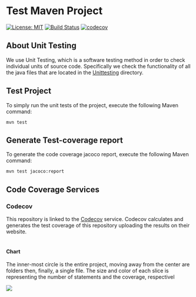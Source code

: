 # Test Maven Project 
[![License: MIT](https://img.shields.io/badge/License-MIT-yellow.svg)](https://opensource.org/licenses/MIT)
[![Build Status](https://app.travis-ci.com/Philippos01/Lab_Assignments.svg?token=2QmbXKzpQWFaJg2jpR36&branch=development)](https://app.travis-ci.com/Philippos01/Lab_Assignments)
[![codecov](https://codecov.io/gh/Philippos01/Lab_Assignments/branch/development/graph/badge.svg?token=R5DGGPMKUA)](https://codecov.io/gh/Philippos01/Lab_Assignments)

## About Unit Testing

We use Unit Testing, which is a software testing method in order to check individual units of source code.
Specifically we check the functionality of all the java files that are located in the [Unittesting](https://github.com/Philippos01/Lab_Assignments/tree/development/Unittesting) directory.

## Test Project

To simply run the unit tests of the project, execute the following Maven command:
```
mvn test
```
## Generate Test-coverage report
To generate the code coverage jacoco report, execute the following Maven command:
```
mvn test jacoco:report
```
## Code Coverage Services
### Codecov
This repository is linked to the [Codecov](https://codecov.io/) service.
Codecov calculates and generates the test coverage of this repository uploading the results on their website.
<br>
<br>
#### Chart
The inner-most circle is the entire project, moving away from the center are folders then, finally, a single file. The size and color of each slice is representing the number of statements and the coverage, respectivel

<img src="C:\Users\Philippos\Desktop\Lab_Assignments\images\graph.svg">


